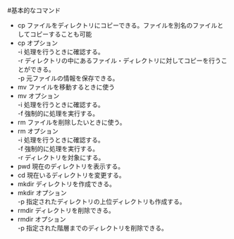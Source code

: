 #基本的なコマンド

- cp ファイルをディレクトリにコピーできる。ファイルを別名のファイルとしてコピーすることも可能
- cp オプション  
 -i 処理を行うときに確認する。  
 -r ディレクトリの中にあるファイル・ディレクトリに対してコピーを行うことができる。  
 -p 元ファイルの情報を保存できる。  
- mv ファイルを移動するときに使う
- mv オプション  
 -i 処理を行うときに確認する。  
 -f 強制的に処理を実行する。  
- rm ファイルを削除したいときに使う。
- rm オプション  
 -i 処理を行うときに確認する。  
 -f 強制的に処理を実行する。  
 -r ディレクトリを対象にする。  
- pwd 現在のディレクトリを表示する。
- cd 現在いるディレクトリを変更する。
- mkdir ディレクトリを作成できる。
- mkdir オプション  
 -p 指定されたディレクトリの上位ディレクトリも作成する。  
- rmdir ディレクトリを削除できる。
- rmdir オプション  
 -p 指定された階層までのディレクトリを削除できる。  
